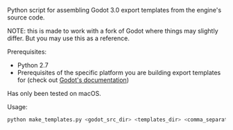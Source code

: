 Python script for assembling Godot 3.0 export templates from the engine's source code.

NOTE: this is made to work with a fork of Godot where things may slightly differ. But you may use this as a reference.

Prerequisites:

- Python 2.7
- Prerequisites of the specific platform you are building export templates for (check out [Godot's documentation](https://godot.readthedocs.io/en/stable/development/compiling/index.html))

Has only been tested on macOS.

Usage:

```bash
python make_templates.py <godot_src_dir> <templates_dir> <comma_separated_platforms>
```
